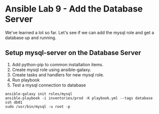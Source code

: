 # Ansible Lab 9 - Add the Database Server

We've learned a lot so far. Let's see if we can add the mysql role and get a database up and running.

## Setup mysql-server on the Database Server
1. Add python-pip to common installation items.
2. Create mysql role using ansible-galaxy.
3. Create tasks and handlers for new mysql role.
5. Run playbook
6. Test a mysql connection to database


``` shell
ansible-galaxy init roles/mysql
ansible-playbook -i inventories/prod -K playbook.yml --tags database
ssh db01
sudo /usr/bin/mysql -u root -p
```
